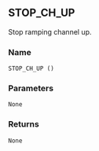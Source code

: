 ## STOP\_CH\_UP

Stop ramping channel up.


### Name

`STOP_CH_UP ()`


### Parameters

`None`


### Returns

`None`